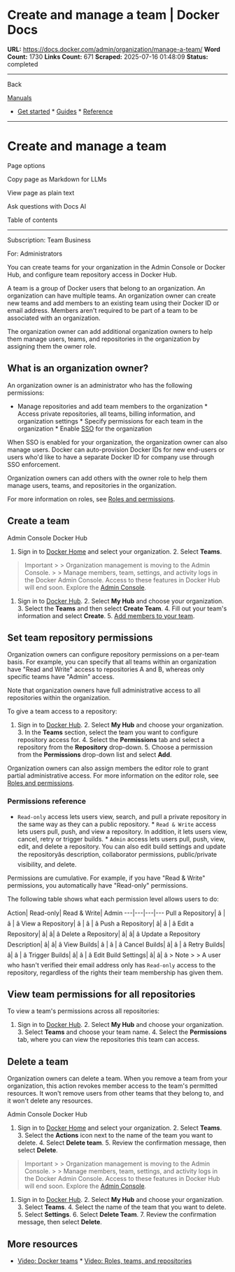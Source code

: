 # Create and manage a team | Docker Docs

**URL:** https://docs.docker.com/admin/organization/manage-a-team/
**Word Count:** 1730
**Links Count:** 671
**Scraped:** 2025-07-16 01:48:09
**Status:** completed

---

Back

[Manuals](https://docs.docker.com/manuals/)

  * [Get started](https://docs.docker.com/get-started/)   * [Guides](https://docs.docker.com/guides/)   * [Reference](https://docs.docker.com/reference/)

* * *

# Create and manage a team

Page options

Copy page as Markdown for LLMs

View page as plain text

Ask questions with Docs AI

Table of contents

* * *

Subscription: Team Business

For: Administrators

You can create teams for your organization in the Admin Console or Docker Hub, and configure team repository access in Docker Hub.

A team is a group of Docker users that belong to an organization. An organization can have multiple teams. An organization owner can create new teams and add members to an existing team using their Docker ID or email address. Members aren't required to be part of a team to be associated with an organization.

The organization owner can add additional organization owners to help them manage users, teams, and repositories in the organization by assigning them the owner role.

## What is an organization owner?

An organization owner is an administrator who has the following permissions:

  * Manage repositories and add team members to the organization   * Access private repositories, all teams, billing information, and organization settings   * Specify permissions for each team in the organization   * Enable [SSO](https://docs.docker.com/enterprise/security/single-sign-on/) for the organization

When SSO is enabled for your organization, the organization owner can also manage users. Docker can auto-provision Docker IDs for new end-users or users who'd like to have a separate Docker ID for company use through SSO enforcement.

Organization owners can add others with the owner role to help them manage users, teams, and repositories in the organization.

For more information on roles, see [Roles and permissions](https://docs.docker.com/enterprise/security/roles-and-permissions/).

## Create a team

Admin Console  Docker Hub

  1. Sign in to [Docker Home](https://app.docker.com) and select your organization.   2. Select **Teams**.

> Important >  > Organization management is moving to the Admin Console. >  > Manage members, team, settings, and activity logs in the Docker Admin Console. Access to these features in Docker Hub will end soon. Explore the [Admin Console](https://app.docker.com/admin).

  1. Sign in to [Docker Hub](https://hub.docker.com).   2. Select **My Hub** and choose your organization.   3. Select the **Teams** and then select **Create Team**.   4. Fill out your team's information and select **Create**.   5. [Add members to your team](https://docs.docker.com/admin/organization/members/#add-a-member-to-a-team).

## Set team repository permissions

Organization owners can configure repository permissions on a per-team basis. For example, you can specify that all teams within an organization have "Read and Write" access to repositories A and B, whereas only specific teams have "Admin" access.

Note that organization owners have full administrative access to all repositories within the organization.

To give a team access to a repository:

  1. Sign in to [Docker Hub](https://hub.docker.com).   2. Select **My Hub** and choose your organization.   3. In the **Teams** section, select the team you want to configure repository access for.   4. Select the **Permissions** tab and select a repository from the **Repository** drop-down.   5. Choose a permission from the **Permissions** drop-down list and select **Add**.

Organization owners can also assign members the editor role to grant partial administrative access. For more information on the editor role, see [Roles and permissions](https://docs.docker.com/enterprise/security/roles-and-permissions/).

### Permissions reference

  * `Read-only` access lets users view, search, and pull a private repository in the same way as they can a public repository.   * `Read & Write` access lets users pull, push, and view a repository. In addition, it lets users view, cancel, retry or trigger builds.   * `Admin` access lets users pull, push, view, edit, and delete a repository. You can also edit build settings and update the repositoryâs description, collaborator permissions, public/private visibility, and delete.

Permissions are cumulative. For example, if you have "Read & Write" permissions, you automatically have "Read-only" permissions.

The following table shows what each permission level allows users to do:

Action| Read-only| Read & Write| Admin   ---|---|---|---   Pull a Repository| â | â | â    View a Repository| â | â | â    Push a Repository| â| â | â    Edit a Repository| â| â| â    Delete a Repository| â| â| â    Update a Repository Description| â| â| â    View Builds| â | â | â    Cancel Builds| â| â | â    Retry Builds| â| â | â    Trigger Builds| â| â | â    Edit Build Settings| â| â| â       > Note >  > A user who hasn't verified their email address only has `Read-only` access to the repository, regardless of the rights their team membership has given them.

## View team permissions for all repositories

To view a team's permissions across all repositories:

  1. Sign in to [Docker Hub](https://hub.docker.com).   2. Select **My Hub** and choose your organization.   3. Select **Teams** and choose your team name.   4. Select the **Permissions** tab, where you can view the repositories this team can access.

## Delete a team

Organization owners can delete a team. When you remove a team from your organization, this action revokes member access to the team's permitted resources. It won't remove users from other teams that they belong to, and it won't delete any resources.

Admin Console  Docker Hub

  1. Sign in to [Docker Home](https://app.docker.com/) and select your organization.   2. Select **Teams**.   3. Select the **Actions** icon next to the name of the team you want to delete.   4. Select **Delete team**.   5. Review the confirmation message, then select **Delete**.

> Important >  > Organization management is moving to the Admin Console. >  > Manage members, team, settings, and activity logs in the Docker Admin Console. Access to these features in Docker Hub will end soon. Explore the [Admin Console](https://app.docker.com/admin).

  1. Sign in to [Docker Hub](https://hub.docker.com).   2. Select **My Hub** and choose your organization.   3. Select **Teams**.   4. Select the name of the team that you want to delete.   5. Select **Settings**.   6. Select **Delete Team**.   7. Review the confirmation message, then select **Delete**.

## More resources

  * [Video: Docker teams](https://youtu.be/WKlT1O-4Du8?feature=shared&t=348)   * [Video: Roles, teams, and repositories](https://youtu.be/WKlT1O-4Du8?feature=shared&t=435)